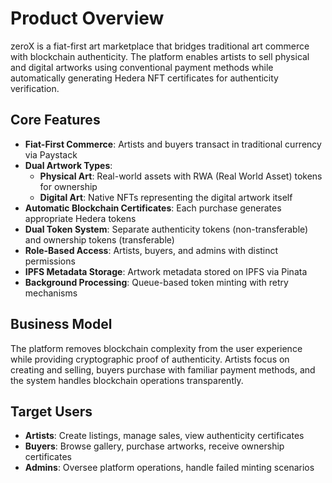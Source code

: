 # Product Overview

zeroX is a fiat-first art marketplace that bridges traditional art commerce with blockchain authenticity. The platform enables artists to sell physical and digital artworks using conventional payment methods while automatically generating Hedera NFT certificates for authenticity verification.

## Core Features

- **Fiat-First Commerce**: Artists and buyers transact in traditional currency via Paystack
- **Dual Artwork Types**:
  - **Physical Art**: Real-world assets with RWA (Real World Asset) tokens for ownership
  - **Digital Art**: Native NFTs representing the digital artwork itself
- **Automatic Blockchain Certificates**: Each purchase generates appropriate Hedera tokens
- **Dual Token System**: Separate authenticity tokens (non-transferable) and ownership tokens (transferable)
- **Role-Based Access**: Artists, buyers, and admins with distinct permissions
- **IPFS Metadata Storage**: Artwork metadata stored on IPFS via Pinata
- **Background Processing**: Queue-based token minting with retry mechanisms

## Business Model

The platform removes blockchain complexity from the user experience while providing cryptographic proof of authenticity. Artists focus on creating and selling, buyers purchase with familiar payment methods, and the system handles blockchain operations transparently.

## Target Users

- **Artists**: Create listings, manage sales, view authenticity certificates
- **Buyers**: Browse gallery, purchase artworks, receive ownership certificates
- **Admins**: Oversee platform operations, handle failed minting scenarios
